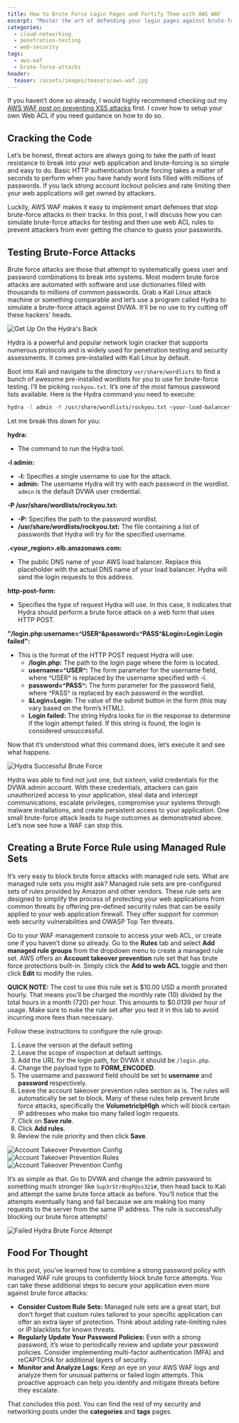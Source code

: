 ```yaml
---
title: How to Brute Force Login Pages and Fortify Them with AWS WAF
excerpt: "Master the art of defending your login pages against brute-force attacks using AWS WAF. Learn how to simulate these attacks and set up powerful rules to protect your application from unauthorized access."
categories:
  - cloud-networking
  - penetration-testing
  - web-security
tags:
  - aws-waf
  - brute-force-attacks
header:
  teaser: /assets/images/teasers/aws-waf.jpg
---
```


If you haven’t done so already, I would highly recommend checking out my [AWS WAF post on preventing XSS attacks](http://localhost:4000/cloud-networking/web-security/penetration-testing/aws-waf-xss/) first. I cover how to setup your own Web ACL if you need guidance on how to do so.

## Cracking the Code

Let’s be honest, threat actors are always going to take the path of least resistance to break into your web application and brute-forcing is so simple and easy to do. Basic HTTP authentication brute forcing takes a matter of seconds to perform when you have handy word lists filled with millions of passwords. If you lack strong account lockout policies and rate limiting then your web applications will get owned by attackers.

Luckily, AWS WAF makes it easy to implement smart defenses that stop brute-force attacks in their tracks. In this post, I will discuss how you can simulate brute-force attacks for testing and then use web ACL rules to prevent attackers from ever getting the chance to guess your passwords.

## Testing Brute-Force Attacks

Brute force attacks are those that attempt to systematically guess user and password combinations to break into systems. Most modern brute force attacks are automated with software and use dictionaries filled with thousands to millions of common passwords. Grab a Kali Linux attack machine or something comparable and let’s use a program called Hydra to simulate a brute-force attack against DVWA. It’ll be no use to try cutting off these hackers' heads.

![Get Up On the Hydra's Back](/assets/images/posts/cloud/aws/aws-waf/aws-waf-bruteforce/hailhydra.webp)

Hydra is a powerful and popular network login cracker that supports numerous protocols and is widely used for penetration testing and security assessments. It comes pre-installed with Kali Linux by default.

Boot into Kali and navigate to the directory `usr/share/wordlists` to find a bunch of awesome pre-installed wordlists for you to use for brute-force testing. I’ll be picking `rockyou.txt`. It’s one of the most famous password lists available. Here is the Hydra command you need to execute:

```bash
hydra -l admin -P /usr/share/wordlists/rockyou.txt <your-load-balancer-1234567890>.<your_region>.elb.amazonaws.com http-post-form "/login.php:username=^USER^&password=^PASS^&Login=Login:Login failed"
```

Let me break this down for you:

**hydra:**

- The command to run the Hydra tool.

**-l admin:**

- **-l:** Specifies a single username to use for the attack.
- **admin:** The username Hydra will try with each password in the wordlist. `admin` is the default DVWA user credential.

**-P /usr/share/wordlists/rockyou.txt:**

- **-P:** Specifies the path to the password wordlist.
- **/usr/share/wordlists/rockyou.txt:** The file containing a list of passwords that Hydra will try for the specified username.

**<your-load-balancer-1234567890>.<your_region>.elb.amazonaws.com:**

- The public DNS name of your AWS load balancer. Replace this placeholder with the actual DNS name of your load balancer. Hydra will send the login requests to this address.

**http-post-form:**

- Specifies the type of request Hydra will use. In this case, it indicates that Hydra should perform a brute force attack on a web form that uses HTTP POST.

**"/login.php:username=^USER^&password=^PASS^&Login=Login:Login failed":**

- This is the format of the HTTP POST request Hydra will use:
  - **/login.php:** The path to the login page where the form is located.
  - **username=^USER^:** The form parameter for the username field, where ^USER^ is replaced by the username specified with -l.
  - **password=^PASS^:** The form parameter for the password field, where ^PASS^ is replaced by each password in the wordlist.
  - **&Login=Login:** The value of the submit button in the form (this may vary based on the form’s HTML).
  - **Login failed:** The string Hydra looks for in the response to determine if the login attempt failed. If this string is found, the login is considered unsuccessful.

Now that it’s understood what this command does, let’s execute it and see what happens.

![Hydra Successful Brute Force](/assets/images/posts/cloud/aws/aws-waf/aws-waf-bruteforce/hydra-scan.jpg)

Hydra was able to find not just one, but *sixteen*, valid credentials for the DVWA admin account. With these credentials, attackers can gain unauthorized access to your application, steal data and intercept communications, escalate privileges, compromise your systems through malware installations, and create persistent access to your application. One small brute-force attack leads to huge outcomes as demonstrated above. Let’s now see how a WAF can stop this.

## Creating a Brute Force Rule using Managed Rule Sets

It’s very easy to block brute force attacks with managed rule sets. What are managed rule sets you might ask? Managed rule sets are pre-configured sets of rules provided by Amazon and other vendors. These rule sets are designed to simplify the process of protecting your web applications from common threats by offering pre-defined security rules that can be easily applied to your web application firewall. They offer support for common web security vulnerabilities and OWASP Top Ten threats.

Go to your WAF management console to access your web ACL, or create one if you haven’t done so already. Go to the **Rules** tab and select **Add managed rule groups** from the dropdown menu to create a managed rule set. AWS offers an **Account takeover prevention** rule set that has brute force protections built-in. Simply click the **Add to web ACL** toggle and then click **Edit** to modify the rules.

**QUICK NOTE:** The cost to use this rule set is $10.00 USD a month prorated hourly. That means you’ll be charged the monthly rate (10) divided by the total hours in a month (720) per hour. This amounts to $0.0139 per hour of usage. Make sure to nuke the rule set after you test it in this lab to avoid incurring more fees than necessary.

Follow these instructions to configure the rule group:

1. Leave the version at the default setting
2. Leave the scope of inspection at default settings.
3. Add the URL for the login path, for DVWA it should be `/login.php`.
4. Change the payload type to **FORM_ENCODED**.
5. The username and password field should be set to **username** and **password** respectively.
6. Leave the account takeover prevention rules section as is. The rules will automatically be set to block. Many of these rules help prevent brute force attacks, specifically the **VolumetricIpHIgh** which will block certain IP addresses who make too many failed login requests.
7. Click on **Save rule**.
8. Click **Add rules**.
9. Review the rule priority and then click **Save**.

![Account Takeover Prevention Config](/assets/images/posts/cloud/aws/aws-waf/aws-waf-bruteforce/atp-config.jpg)
![Account Takeover Prevention Rules](/assets/images/posts/cloud/aws/aws-waf/aws-waf-bruteforce/atp-rules.jpg)
![Account Takeover Prevention Config](/assets/images/posts/cloud/aws/aws-waf/aws-waf-bruteforce/atp-config.jpg)

It’s as simple as that. Go to DVWA and change the admin password to something much stronger like `Sup3rStr0ngP@ss321#`, then head back to Kali and attempt the same brute force attack as before. You’ll notice that the attempts eventually hang and fail because we are making too many requests to the server from the same IP address. The rule is successfully blocking our brute force attempts!

![Failed Hydra Brute Force Attempt](/assets/images/posts/cloud/aws/aws-waf/aws-waf-bruteforce/hydra-scan2.jpg)

## Food For Thought

In this post, you’ve learned how to combine a strong password policy with managed WAF rule groups to confidently block brute force attempts. You can take these additional steps to secure your application even more against brute force attacks:

- **Consider Custom Rule Sets:** Managed rule sets are a great start, but don’t forget that custom rules tailored to your specific application can offer an extra layer of protection. Think about adding rate-limiting rules or IP blacklists for known threats.
- **Regularly Update Your Password Policies:** Even with a strong password, it’s wise to periodically review and update your password policies. Consider implementing multi-factor authentication (MFA) and reCAPTCHA for additional layers of security.
- **Monitor and Analyze Logs:** Keep an eye on your AWS WAF logs and analyze them for unusual patterns or failed login attempts. This proactive approach can help you identify and mitigate threats before they escalate.

That concludes this post. You can find the rest of my security and networking posts under the **categories** and **tags** pages.
